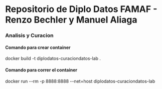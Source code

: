 # Repositorio de  Diplo Datos FAMAF - Renzo Bechler y Manuel Aliaga


### Analisis y Curacion
#### Comando para crear container
docker build -t diplodatos-curaciondatos-lab .

#### Comando para correr el container
docker run --rm -p 8888:8888 --net=host diplodatos-curaciondatos-lab 